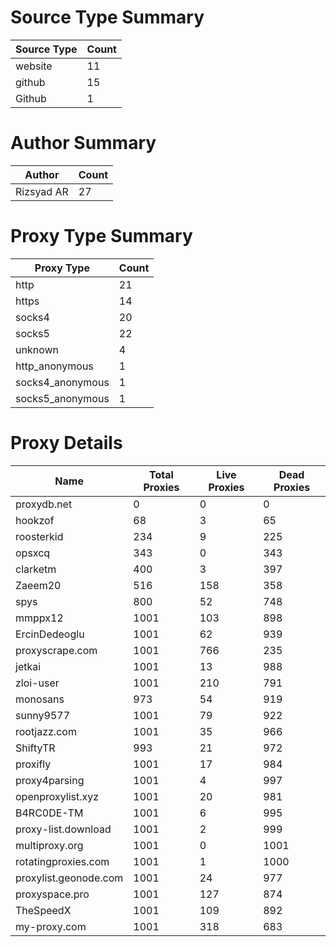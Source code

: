 # Source Type Summary

| Source Type | Count |
|-------------|-------|
| website | 11 |
| github | 15 |
| Github | 1 |


# Author Summary

| Author | Count |
|--------|-------|
| Rizsyad AR | 27 |


# Proxy Type Summary

| Proxy Type | Count |
|------------|-------|
| http | 21 |
| https | 14 |
| socks4 | 20 |
| socks5 | 22 |
| unknown | 4 |
| http_anonymous | 1 |
| socks4_anonymous | 1 |
| socks5_anonymous | 1 |


# Proxy Details

| Name | Total Proxies | Live Proxies | Dead Proxies |
|------|---------------|--------------|---------------|
| proxydb.net | 0 | 0 | 0 |
| hookzof | 68 | 3 | 65 |
| roosterkid | 234 | 9 | 225 |
| opsxcq | 343 | 0 | 343 |
| clarketm | 400 | 3 | 397 |
| Zaeem20 | 516 | 158 | 358 |
| spys | 800 | 52 | 748 |
| mmppx12 | 1001 | 103 | 898 |
| ErcinDedeoglu | 1001 | 62 | 939 |
| proxyscrape.com | 1001 | 766 | 235 |
| jetkai | 1001 | 13 | 988 |
| zloi-user | 1001 | 210 | 791 |
| monosans | 973 | 54 | 919 |
| sunny9577 | 1001 | 79 | 922 |
| rootjazz.com | 1001 | 35 | 966 |
| ShiftyTR | 993 | 21 | 972 |
| proxifly | 1001 | 17 | 984 |
| proxy4parsing | 1001 | 4 | 997 |
| openproxylist.xyz | 1001 | 20 | 981 |
| B4RC0DE-TM | 1001 | 6 | 995 |
| proxy-list.download | 1001 | 2 | 999 |
| multiproxy.org | 1001 | 0 | 1001 |
| rotatingproxies.com | 1001 | 1 | 1000 |
| proxylist.geonode.com | 1001 | 24 | 977 |
| proxyspace.pro | 1001 | 127 | 874 |
| TheSpeedX | 1001 | 109 | 892 |
| my-proxy.com | 1001 | 318 | 683 |

